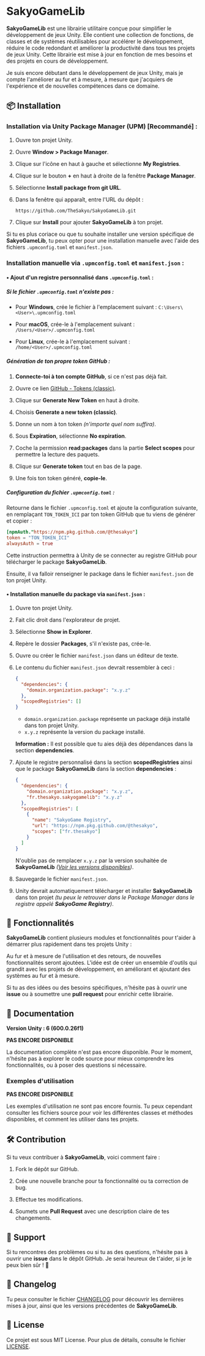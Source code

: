 # SakyoGameLib

**SakyoGameLib** est une librairie utilitaire conçue pour simplifier le développement de jeux Unity. Elle contient une collection de fonctions, de classes et de systèmes réutilisables pour accélérer le développement, réduire le code redondant et améliorer la productivité dans tous tes projets de jeux Unity. Cette librairie est mise à jour en fonction de mes besoins et des projets en cours de développement.

Je suis encore débutant dans le développement de jeux Unity, mais je compte l'améliorer au fur et à mesure, à mesure que j'acquiers de l'expérience et de nouvelles compétences dans ce domaine.

## 📦 Installation

### Installation via Unity Package Manager (UPM) [**Recommandé**] :

   1. Ouvre ton projet Unity.

   2. Ouvre **Window > Package Manager**.

   3. Clique sur l'icône en haut à gauche et sélectionne **My Registries**.

   4. Clique sur le bouton **+** en haut à droite de la fenêtre **Package Manager**.

   5. Sélectionne **Install package from git URL**.

   6. Dans la fenêtre qui apparaît, entre l'URL du dépôt :  

      `https://github.com/TheSakyo/SakyoGameLib.git`
   7. Clique sur **Install** pour ajouter **SakyoGameLib** à ton projet.

   Si tu es plus coriace ou que tu souhaite installer une version spécifique de **SakyoGameLib**, 
   tu peux opter pour une installation manuelle avec l'aide des fichiers `.upmconfig.toml` et  `manifest.json`.

### Installation manuelle via `.upmconfig.toml` et `manifest.json` :

#### • Ajout d'un registre personnalisé dans **`.upmconfig.toml`** :

   ##### Si le fichier `.upmconfig.toml` n'existe pas :
   
   - Pour **Windows**, crée le fichier à l'emplacement suivant :
     `C:\Users\<User>\.upmconfig.toml`

   - Pour **macOS**, crée-le à l'emplacement suivant :  
     `/Users/<User>/.upmconfig.toml`

   - Pour **Linux**, crée-le à l'emplacement suivant :  
     `/home/<User>/.upmconfig.toml`

   ##### Génération de ton **propre token** GitHub :
   
   1. **Connecte-toi à ton compte GitHub**, si ce n'est pas déjà fait.

   2. Ouvre ce lien [GitHub - Tokens (classic)](https://github.com/settings/tokens).

   3.  Clique sur **Generate New Token** en haut à droite.

   4. Choisis **Generate a new token (classic)**.

   5. Donne un nom à ton token *(n'importe quel nom suffira)*.

   6. Sous **Expiration**, sélectionne **No expiration**.

   7. Coche la permission **read:packages** dans la partie **Select scopes** pour permettre la lecture des paquets.

   8. Clique sur **Generate token** tout en bas de la page. 

   9. Une fois ton token généré, **copie-le**.

   ##### Configuration du fichier **`.upmconfig.toml`** :

   Retourne dans le fichier `.upmconfig.toml` et ajoute la configuration suivante, en remplaçant `TON_TOKEN_ICI` par ton token GitHub que tu viens de générer et copier :
   
   ```toml
   [npmAuth."https://npm.pkg.github.com/@thesakyo"] 
   token = "TON_TOKEN_ICI" 
   alwaysAuth = true
   ```
      
   Cette instruction permettra à Unity de se connecter au registre GitHub pour télécharger le package **SakyoGameLib**.
   
   Ensuite, il va falloir renseigner le package dans le fichier `manifest.json` de ton projet Unity.

#### • Installation manuelle du package via `manifest.json` :
   
   1. Ouvre ton projet Unity.

   2. Fait clic droit dans l'explorateur de projet. 

   3. Sélectionne **Show in Explorer**.

   4. Repère le dossier **Packages**, s'il n'existe pas, crée-le.

   5. Ouvre ou créer le fichier `manifest.json` dans un éditeur de texte.

   6. Le contenu du fichier `manifest.json` devrait ressembler à ceci :

       ```json
       {
         "dependencies": {
           "domain.organization.package": "x.y.z"
         },
         "scopedRegistries": []
       }
       ````
       - `domain.organization.package` représente un package déjà installé dans ton projet Unity.
       - `x.y.z` représente la version du package installé.

       **Information :** Il est possible que tu aies déjà des dépendances dans la section **dependencies**.

   7. Ajoute le registre personnalisé dans la section **scopedRegistries** ainsi que le package **SakyoGameLib** dans la section **dependencies** :

       ```json
       {
         "dependencies": {
           "domain.organization.package": "x.y.z", 
           "fr.thesakyo.sakyogamelib": "x.y.z" 
         },
         "scopedRegistries": [
           {
             "name": "SakyoGame Registry",
             "url": "https://npm.pkg.github.com/@thesakyo",
             "scopes": ["fr.thesakyo"]
           }
         ]
       }
       ```
      N'oublie pas de remplacer `x.y.z` par la version souhaitée de **SakyoGameLib** *([Voir les versions disponibles](https://github.com/TheSakyo/SakyoGameLib/pkgs/npm/fr.thesakyo.sakyogamelib/versions))*.

   8. Sauvegarde le fichier `manifest.json`.

   9. Unity devrait automatiquement télécharger et installer **SakyoGameLib** dans ton projet *(tu peux le retrouver dans le Package Manager dans le registre appelé **SakyoGame Registry**)*.

## 🚀 Fonctionnalités

   **SakyoGameLib** contient plusieurs modules et fonctionnalités pour t'aider à démarrer plus rapidement dans tes projets Unity :
   
   Au fur et à mesure de l'utilisation et des retours, de nouvelles fonctionnalités seront ajoutées. L'idée est de créer un ensemble d'outils qui grandit avec les projets de développement, en améliorant et ajoutant des systèmes au fur et à mesure.
   
   Si tu as des idées ou des besoins spécifiques, n'hésite pas à ouvrir une **issue** ou à soumettre une **pull request** pour enrichir cette librairie.

## 📖 Documentation

   **Version Unity : 6 (600.0.26f1)**
   
   **PAS ENCORE DISPONIBLE**
   
   La documentation complète n'est pas encore disponible. Pour le moment, n'hésite pas à explorer le code source pour mieux comprendre les fonctionnalités, ou à poser des questions si nécessaire.

### Exemples d'utilisation

   **PAS ENCORE DISPONIBLE**
   
   Les exemples d'utilisation ne sont pas encore fournis. Tu peux cependant consulter les fichiers source pour voir les différentes classes et méthodes disponibles, et comment les utiliser dans tes projets.

## 🛠️ Contribution

   Si tu veux contribuer à **SakyoGameLib**, voici comment faire :

   1. Fork le dépôt sur GitHub.

   2. Crée une nouvelle branche pour ta fonctionnalité ou ta correction de bug.

   3. Effectue tes modifications.

   4. Soumets une **Pull Request** avec une description claire de tes changements.

## 💬 Support

   Si tu rencontres des problèmes ou si tu as des questions, n'hésite pas à ouvrir une **issue** dans le dépôt GitHub. Je serai heureux de t'aider, si je le peux bien sûr ! 🙂

## 📝 Changelog

   Tu peux consulter le fichier [CHANGELOG](./CHANGELOG.md) pour découvrir les dernières mises à jour, ainsi que les versions précédentes de **SakyoGameLib**.

## 📜 License

   Ce projet est sous MIT License. Pour plus de détails, consulte le fichier [LICENSE](./LICENSE).
